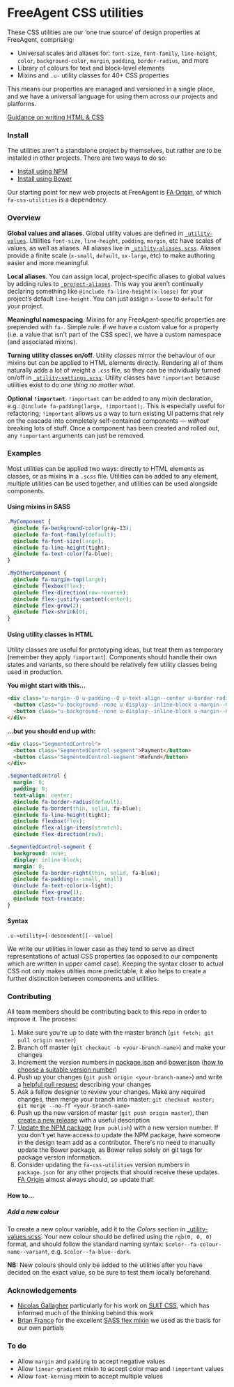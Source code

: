 # FreeAgent CSS utilities
These CSS utilities are our ‘one true source’ of design properties at FreeAgent, comprising:

* Universal scales and aliases for: `font-size`, `font-family`, `line-height`, `color`, `background-color`, `margin`, `padding`, `border-radius`, and more
* Library of colours for text and block-level elements
* Mixins and `.u-` utility classes for 40+ CSS properties

This means our properties are managed and versioned in a single place, and we have a universal language for using them across our projects and platforms.

[Guidance on writing HTML & CSS](https://github.com/fac/fa-origin/wiki)

### Install

The utilities aren't a standalone project by themselves, but rather are to be installed in other projects. There are two ways to do so:

* [Install using NPM](https://www.npmjs.com/package/fa-css-utilities)
* [Install using Bower](http://bower.io/#install-packages)

Our starting point for new web projects at FreeAgent is [FA Origin](https://github.com/fac/fa-origin#installation), of which `fa-css-utilities` is a dependency.

### Overview

**Global values and aliases**. Global utility values are defined in [`_utility-values`](https://github.com/fac/fa-css-utilities/blob/master/_utility-values.scss). Utilities `font-size`, `line-height`, `padding`, `margin`, etc have scales of values, as well as aliases. All aliases live in [`_utility-aliases.scss`](https://github.com/fac/fa-css-utilities/blob/master/_utility-aliases.scss). Aliases provide a finite scale (`x-small`, `default`, `xx-large`, etc) to make authoring easier and more meaningful.

**Local aliases**. You can assign local, project-specific aliases to global values by adding rules to [`_project-aliases`](https://github.com/fac/fa-css-utilities/blob/master/_project-aliases.scss). This way you aren’t continually declaring something like `@include fa-line-height(x-loose)` for your project’s default `line-height`. You can just assign `x-loose` to `default` for your project.

**Meaningful namespacing**. Mixins for any FreeAgent-specific properties are prepended with `fa-`. Simple rule: if we have a custom value for a property (i.e. a value that isn't part of the CSS spec), we have a custom namespace (and associated mixins).

**Turning utility classes on/off**. Utility _classes_ mirror the behaviour of our mixins but can be applied to HTML elements directly. Rendering all of them naturally adds a lot of weight a `.css` file, so they can be individually turned on/off in [`_utility-settings.scss`](https://github.com/fac/fa-origin/blob/master/assets/scss/_utility-settings.scss). Utility classes have `!important` because utilities exist to do _one thing no matter what_.

**Optional `!important`**. `!important` can be added to any mixin declaration, e.g.: `@include fa-padding(large, !important);`. This is especially useful for refactoring; `!important` allows us a way to turn existing UI patterns that rely on the cascade into completely self-contained components — _without_ breaking lots of stuff. Once a component has been created and rolled out, any `!important` arguments can just be removed.

### Examples

Most utilities can be applied two ways: directly to HTML elements as classes, or as mixins in a `.scss` file. Utilities can be added to any element, multiple utilities can be used together, and utilities can be used alongside components.

#### Using mixins in SASS

```scss
.MyComponent {
  @include fa-background-color(gray-13);
  @include fa-font-family(default);
  @include fa-font-size(large);
  @include fa-line-height(tight);
  @include fa-text-color(fa-blue);
}

.MyOtherComponent {
  @include fa-margin-top(large);
  @include flexbox(flex);
  @include flex-direction(row-reverse);
  @include flex-justify-content(center);
  @include flex-grow(2);
  @include flex-shrink(0);
}
```

#### Using utility classes in HTML
Utility classes are useful for prototyping ideas, but treat them as temporary (remember they apply `!important`). Components should handle their own states and variants, so there should be relatively few utility classes being used in production.

**You might start with this&hellip;**

```html
<div class="u-margin--0 u-padding--0 u-text-align--center u-border-radius--default u-border--thin--solid--fa-blue u-line-height--tight u-flexbox u-flex-align-items--stretch u-flex-direction--row">
  <button class="u-background--none u-display--inline-block u-margin--0 u-border-right--thin--solid--blue u-padding--x-small--small u-text-color--x-light u-flex-grow--1 u-text-truncate">Payment</button>
  <button class="u-background--none u-display--inline-block u-margin--0 u-padding--x-small--small u-text-color--x-light u-flex-grow--1 u-text-truncate">Refund</button>
</div>
```

**&hellip;but you should end up with:**

```html
<div class="SegmentedControl">
  <button class="SegmentedControl-segment">Payment</button>
  <button class="SegmentedControl-segment">Refund</button>
</div>
```

```scss
.SegmentedControl {
  margin: 0;
  padding: 0;
  text-align: center;
  @include fa-border-radius(default);
  @include fa-border(thin, solid, fa-blue);
  @include fa-line-height(tight);
  @include flexbox(flex);
  @include flex-align-items(stretch);
  @include flex-direction(row);

.SegmentedControl-segment {
  background: none;
  display: inline-block;
  margin: 0;
  @include fa-border-right(thin, solid, fa-blue);
  @include fa-padding(x-small, small)
  @include fa-text-color(x-light);
  @include flex-grow(1);
  @include text-truncate;
}
```

#### Syntax
```
.u-<utility>[-descendent][--value]
```

We write our utilities in lower case as they tend to serve as direct representations of actual CSS properties (as opposed to our components which are written in upper camel case). Keeping the syntax closer to actual CSS not only makes utilties more predictable, it also helps to create a further distinction between components and utilities.

### Contributing
All team members should be contributing back to this repo in order to improve it. The process:

1. Make sure you're up to date with the master branch (`git fetch; git pull origin master`)
2. Branch off master (`git checkout -b <your-branch-name>`) and make your changes
3. Increment the version numbers in [package.json](https://github.com/fac/fa-css-utilities/blob/master/package.json) and [bower.json](https://github.com/fac/fa-css-utilities/blob/master/bower.json) ([how to choose a suitable version number](http://semver.org/))
4. Push up your changes (`git push origin <your-branch-name>`) and write a [helpful pull request](https://github.com/blog/1943-how-to-write-the-perfect-pull-request) describing your changes
5. Ask a fellow designer to review your changes. Make any required changes, then merge your branch into master: `git checkout master; git merge --no-ff <your-branch-name>`
6. Push up the new version of master (`git push origin master`), then [create a new release](https://help.github.com/articles/creating-releases/) with a useful description
7. [Update the NPM package](https://docs.npmjs.com/getting-started/publishing-npm-packages) (`npm publish`) with a new version number. If you don't yet have access to update the NPM package, have someone in the design team add as a contributor. There's no need to manually update the Bower package, as Bower relies solely on git tags for package version information.
8. Consider updating the `fa-css-utilities` version numbers in `package.json` for any other projects that should receive these updates. [FA Origin](https://github.com/fac/fa-origin#installation) almost always should, so update that!

#### How to…

##### Add a new colour
To create a new colour variable, add it to the *Colors* section in [_utility-values.scss](https://github.com/fac/fa-css-utilities/blob/master/_utility-values.scss). Your new colour should be defined using the `rgb(0, 0, 0)` format, and should follow the standard naming syntax: `$color--fa-colour-name--variant`, e.g. `$color--fa-blue--dark`.

**NB:** New colours should only be added to the utilities after you have decided on the exact value, so be sure to test them locally beforehand.

### Acknowledgements
* [Nicolas Gallagher](https://github.com/necolas) particularly for his work on [SUIT CSS](https://suitcss.github.io/), which has informed much of the thinking behind this work
* [Brian Franco](https://github.com/mastastealth) for the excellent [SASS flex mixin](https://github.com/mastastealth/sass-flex-mixin) we used as the basis for our own partials

### To do
* Allow `margin` and `padding` to accept negative values
* Allow `linear-gradient` mixin to accept color map and `!important` values
* Allow `font-kerning` mixin to accept multiple values
